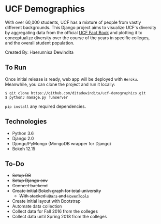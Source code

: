 # UCF Demographics
With over 60,000 students, UCF has a mixture of people from vastly different backgrounds. This Django project aims to visualize UCF's diversity by aggregating data from the official [UCF Fact Book](https://ikm.ucf.edu/facts-and-reports/ucf-fact-book/) and plotting it to conceptualize diversity over the course of the years in specific colleges, and the overall student population.

Created By: Haerunnisa Dewindita

## To Run
Once initial release is ready, web app will be deployed with `Heroku`. Meanwhile,
you can clone the project and run it locally:

```
$ git clone https://github.com/ditadewindita/ucf-demographics.git
$ python3 manage.py runserver
```

`pip install` any required dependencies.

## Technologies
- Python 3.6
- Django 2.0
- Djongo/PyMongo (MongoDB wrapper for Django)
- Bokeh 12.15

## To-Do
- ~~Setup DB~~
- ~~Setup Django env~~
- ~~Connect backend~~
- ~~Create initial Bokeh graph for total university~~
  - ~~With stacked `HBars` and `HoverTools`~~
- Create initial layout with Bootstrap
- Automate data collection
- Collect data for Fall 2016 from the colleges
- Collect data until Spring 2018 from the colleges
